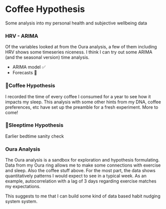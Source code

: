 # Coffee Hypothesis

Some analysis into my personal health and subjective wellbeing data

### HRV - ARIMA

Of the variables looked at from the Oura analysis, a few of them including HRV
shows some timeseries niceness. I think I can try out some ARIMA (and the
seasonal version) time analysis.

- ARIMA model ✅
- Forecasts 🚧

### 🚧Coffee Hypothesis

I recorded the time of every coffee I consumed for a year to see how it impacts
my sleep. This analysis with some other hints from my DNA, coffee preferences,
etc have set up the preamble for a fresh experiment. More to come!

### 🚧Sleeptime Hypothesis
Earlier bedtime sanity check

### Oura Analysis

The Oura analysis is a sandbox for exploration and hypothesis formulating.
Data from my Oura ring allows me to make some connections with exercise and
sleep. Also the coffee stuff above. For the most part, the data shows
quantitatively patterns I would expect to see in a typical week. As an example,
autocorrelation with a lag of 3 days regarding exercise matches my expectations.

This suggests to me that I can build some kind of data based habit nudging
system system.

